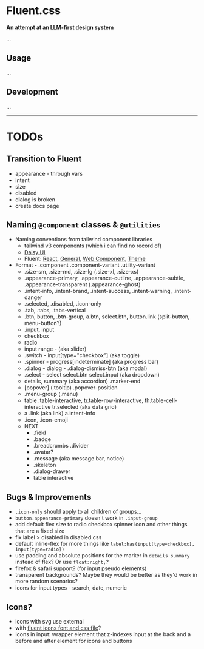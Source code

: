 # Fluent.css

**An attempt at an LLM-first design system**

...

## Usage

...

## Development

...

---

# TODOs

## Transition to Fluent

- appearance - through vars
- intent 
- size
- disabled
- dialog is broken
- create docs page

## Naming `@component` classes & `@utilities`

- Naming conventions from tailwind component libraries
  - tailwind v3 components (which i can find no record of)
  - [Daisy UI](https://daisyui.com/)
  - Fluent: [React](https://react.fluentui.dev/), [General](https://fluent2.microsoft.design/), [Web Component](https://web-components.fluentui.dev/), [Theme](https://react.fluentui.dev/iframe.html?viewMode=docs&id=theme-theme-designer--docs)
- Format - .component .component-variant .utility-variant
  - .size-sm, .size-md, .size-lg (.size-xl, .size-xs)
  - .appearance-primary, .appearance-outline, .appearance-subtle, .appearance-transparent (.appearance-ghost)
  - .intent-info, .intent-brand, .intent-success, .intent-warning, .intent-danger
  - .selected, .disabled, .icon-only
  - .tab, .tabs, .tabs-vertical
  - .btn, button, .btn-group, a.btn, select.btn, button.link (split-button, menu-button?)
  - .input, input
  - checkbox
  - radio
  - input range - (aka slider)
  - .switch - input[type="checkbox"] (aka toggle)
  - .spinner - progress[indeterminate] (aka progress bar)
  - .dialog - dialog - .dialog-dismiss-btn (aka modal)
  - .select - select select.btn select.input (aka dropdown)
  - details, summary (aka accordion) .marker-end
  - [popover] (.tooltip) .popover-position
  - .menu-group (.menu)
  - table .table-interactive, tr.table-row-interactive, th.table-cell-interactive tr.selected (aka data grid)
  - a .link (aka link) a.intent-info
  - .icon, .icon-emoji
  - NEXT
    - .field
    - .badge
    - .breadcrumbs .divider
    - .avatar?
    - .message (aka message bar, notice)
    - .skeleton
    - .dialog-drawer
    - table interactive

## Bugs & Improvements

- `.icon-only` should apply to all children of groups...
- `button.appearance-primary` doesn't work in `.input-group`
- add default flex size to radio checkbox spinner icon and other things that are a fixed size
- fix label > disabled in disabled.css
- default inline-flex for more things like `label:has(input[type=checkbox], input[type=radio])`
- use padding and absolute positions for the marker in `details summary` instead of flex? Or use `float:right;`?
- firefox & safari support? (for input pseudo elements)
- transparent backgrounds? Maybe they would be better as they'd work in more random scenarios?
- icons for input types - search, date, numeric

## Icons?

- icons with svg use external
- with [fluent icons font and css file](https://github.com/microsoft/fluentui-system-icons/blob/cd860cfdb9c60f6b731f6164b21e04909b23178e/fonts/FluentSystemIcons-Resizable.css)?
- Icons in input: wrapper element that z-indexes input at the back and a before and after element for icons and buttons
